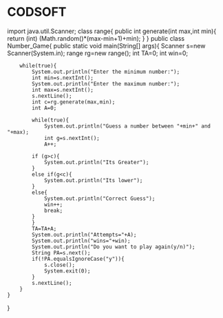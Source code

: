 # CODSOFT
import java.util.Scanner;
class range{
    public int generate(int max,int min){
        return (int) (Math.random()*(max-min+1)+min);
    }
}
public class Number_Game{
    public static void main(String[] args){
        Scanner s=new Scanner(System.in);
        range rg=new range();
        int TA=0;
        int win=0;

        while(true){
            System.out.println("Enter the minimum number:");
            int min=s.nextInt();
            System.out.println("Enter the maximum number:");
            int max=s.nextInt();
            s.nextLine();
            int c=rg.generate(max,min);
            int A=0;

            while(true){
                System.out.println("Guess a number between "+min+" and "+max);
                int g=s.nextInt();
                A++;

            if (g>c){
                System.out.println("Its Greater");
            }
            else if(g<c){
                System.out.println("Its lower");
            }
            else{
                System.out.println("Correct Guess");
                win++;
                break;
            }
            }
            TA=TA+A;
            System.out.println("Attempts="+A);
            System.out.println("wins="+win);
            System.out.println("Do you want to play again(y/n)");
            String PA=s.next();
            if(!PA.equalsIgnoreCase("y")){
                s.close();
                System.exit(0);
            }
            s.nextLine();
        }
    }
}
